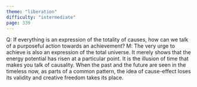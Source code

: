 ```yaml
---
theme: "liberation"
difficulty: "intermediate"
page: 339
---
```


Q: If everything is an expression of the totality of causes, how can we talk of a purposeful action towards an achievement? M: The very urge to achieve is also an expression of the total universe. It merely shows that the energy potential has risen at a particular point. It is the illusion of time that makes you talk of causality. When the past and the future are seen in the timeless now, as parts of a common pattern, the idea of cause-effect loses its validity and creative freedom takes its place.